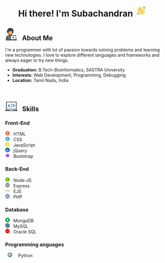 <h1 align='center'> Hi there! I'm Subachandran <img src='Images/wave.gif' width='40px'> </h1>

<h2><img src='Images/aboutMe.png' width='40px'> &nbsp; About Me </h2>

 I'm a programmer with lot of passion towards solving problems and learning new technologies. I love to explore different languages and frameworks and always eager to try new things.
 
 - <b>Graduation:</b> B.Tech-Bioinformatics, SASTRA University
 - <b>Interests:</b> Web Development, Programming, Debugging
 - <b>Location:</b> Tamil Nadu, India

<br>
<h2><img src='Images/skillLogo.png' width='40px'> &nbsp; Skills </h2>

<h3> Front-End </h3>
<div>
  <img src='Images/htmlLogo.png' height='15px'> &nbsp; HTML 
</div>
<div>
  <img src='Images/cssLogo.png' height='15px'> &nbsp; CSS 
</div>
<div>
  <img src='Images/jsLogo.png' height='15px'> &nbsp; JavaScript 
</div>
<div>
  <img src='Images/jqueryLogo.png' height='15px'> &nbsp; jQuery 
</div>
<div>
  <img src='Images/bootstrapLogo.png' height='15px'> &nbsp; Bootstrap 
</div>

<h3> Back-End </h3>
<div>
  <img src='Images/nodejsLogo.png' height='15px'> &nbsp; Node-JS 
</div>
<div>
  <img src='Images/expressLogo.png' height='15px'> &nbsp; Express
</div>
<div>
  <img src='Images/ejsLogo.png' height='15px'> &nbsp; EJS
</div>
<div>
  <img src='Images/phpLogo.png' height='15px'> &nbsp; PHP
</div>

<h3> Database </h3>
<div>
  <img src='Images/mongodbLogo.png' height='15px'> &nbsp; MongoDB 
</div>
<div>
  <img src='Images/mysqlLogo.png' height='15px'> &nbsp; MySQL
</div>
<div>
  <img src='Images/oracleLogo.png' height='15px'> &nbsp; Oracle SQL
</div>

<h3> Programming anguages </h3>
<div>
  <img src='Images/pythonLogo.png' height='15px'> &nbsp; Python 
</div>
